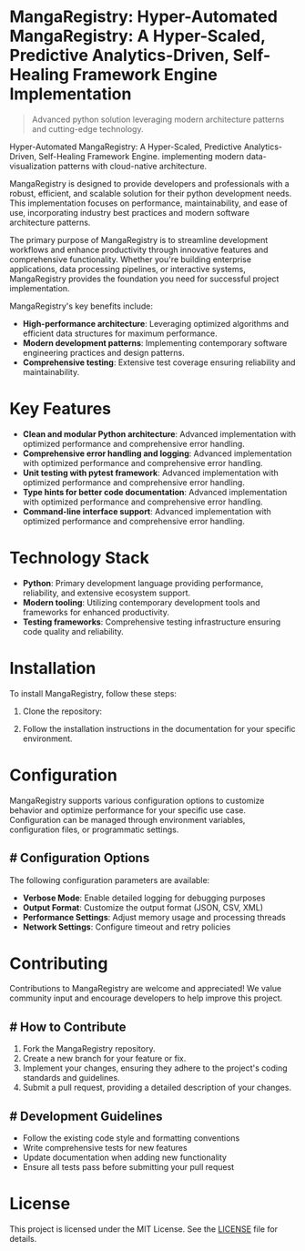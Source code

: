 <!-- fallback_MangaRegistry_20251021155933_83701 -->

# MangaRegistry: Hyper-Automated MangaRegistry: A Hyper-Scaled, Predictive Analytics-Driven, Self-Healing Framework Engine Implementation
> Advanced python solution leveraging modern architecture patterns and cutting-edge technology.

Hyper-Automated MangaRegistry: A Hyper-Scaled, Predictive Analytics-Driven, Self-Healing Framework Engine. implementing modern data-visualization patterns with cloud-native architecture.

MangaRegistry is designed to provide developers and professionals with a robust, efficient, and scalable solution for their python development needs. This implementation focuses on performance, maintainability, and ease of use, incorporating industry best practices and modern software architecture patterns.

The primary purpose of MangaRegistry is to streamline development workflows and enhance productivity through innovative features and comprehensive functionality. Whether you're building enterprise applications, data processing pipelines, or interactive systems, MangaRegistry provides the foundation you need for successful project implementation.

MangaRegistry's key benefits include:

* **High-performance architecture**: Leveraging optimized algorithms and efficient data structures for maximum performance.
* **Modern development patterns**: Implementing contemporary software engineering practices and design patterns.
* **Comprehensive testing**: Extensive test coverage ensuring reliability and maintainability.

# Key Features

* **Clean and modular Python architecture**: Advanced implementation with optimized performance and comprehensive error handling.
* **Comprehensive error handling and logging**: Advanced implementation with optimized performance and comprehensive error handling.
* **Unit testing with pytest framework**: Advanced implementation with optimized performance and comprehensive error handling.
* **Type hints for better code documentation**: Advanced implementation with optimized performance and comprehensive error handling.
* **Command-line interface support**: Advanced implementation with optimized performance and comprehensive error handling.

# Technology Stack

* **Python**: Primary development language providing performance, reliability, and extensive ecosystem support.
* **Modern tooling**: Utilizing contemporary development tools and frameworks for enhanced productivity.
* **Testing frameworks**: Comprehensive testing infrastructure ensuring code quality and reliability.

# Installation

To install MangaRegistry, follow these steps:

1. Clone the repository:


2. Follow the installation instructions in the documentation for your specific environment.

# Configuration

MangaRegistry supports various configuration options to customize behavior and optimize performance for your specific use case. Configuration can be managed through environment variables, configuration files, or programmatic settings.

## # Configuration Options

The following configuration parameters are available:

* **Verbose Mode**: Enable detailed logging for debugging purposes
* **Output Format**: Customize the output format (JSON, CSV, XML)
* **Performance Settings**: Adjust memory usage and processing threads
* **Network Settings**: Configure timeout and retry policies

# Contributing

Contributions to MangaRegistry are welcome and appreciated! We value community input and encourage developers to help improve this project.

## # How to Contribute

1. Fork the MangaRegistry repository.
2. Create a new branch for your feature or fix.
3. Implement your changes, ensuring they adhere to the project's coding standards and guidelines.
4. Submit a pull request, providing a detailed description of your changes.

## # Development Guidelines

* Follow the existing code style and formatting conventions
* Write comprehensive tests for new features
* Update documentation when adding new functionality
* Ensure all tests pass before submitting your pull request

# License

This project is licensed under the MIT License. See the [LICENSE](https://github.com/Hantan1080/MangaRegistry/blob/main/LICENSE) file for details.
